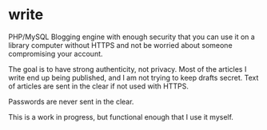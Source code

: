 write
=====

PHP/MySQL Blogging engine with enough security that you can use it on a library computer without HTTPS and not be worried about someone compromising your account. 

The goal is to have strong authenticity, not privacy. Most of the articles I write end up being published, and I am not trying to keep drafts secret. Text of articles are sent in the clear if not used with HTTPS. 

Passwords are never sent in the clear.  

This is a work in progress, but functional enough that I use it myself.

